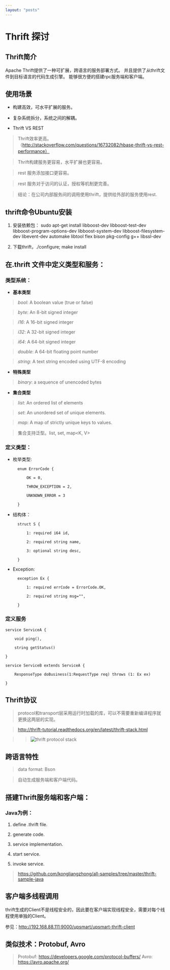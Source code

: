 ```yaml
---
layout: "posts"
---
```


# Thrift 探讨

## Thrift简介
Apache Thrift提供了一种可扩展，跨语言的服务部署方式。
并且提供了从thrift文件到目标语言的代码生成引擎。 能够很方便的搭建rpc服务端和客户端。

## 使用场景
* 构建高效，可水平扩展的服务。

* 复杂系统拆分，系统之间的解耦。

* Thrift VS REST

>Thrift效率更高。（http://stackoverflow.com/questions/16732082/hbase-thrift-vs-rest-performance）

>Thrift构建服务更容易，水平扩展也更容易。

> rest 服务添加接口更容易。

> rest 服务对于访问的认证，授权等机制更完善。

>结论：在公司内部服务间的调用使用thrift，提供给外部的服务使用rest.

## thrift命令Ubuntu安装
1. 安装依赖包： sudo apt-get install libboost-dev libboost-test-dev libboost-program-options-dev libboost-system-dev libboost-filesystem-dev libevent-dev automake libtool flex bison pkg-config g++ libssl-dev

2. 下载thrift，./configure; make install

## 在.thrift 文件中定义类型和服务：

### 类型系统：

* **基本类型**

>*bool*: A boolean value (true or false)

>*byte*: An 8-bit signed integer

>*i16*: A 16-bit signed integer

>*i32*: A 32-bit signed integer

>*i64*: A 64-bit signed integer

>*double*: A 64-bit floating point number

>*string*: A text string encoded using UTF-8 encoding

* **特殊类型**

>*binary*: a sequence of unencoded bytes

* **集合类型**

>*list*: An ordered list of elements

>*set*: An unordered set of unique elements.

>*map*: A map of strictly unique keys to values.

>集合支持泛型。list<E>, set<E>, map<K, V>

### 定义类型：

* 枚举类型:

        enum ErrorCode {

            OK = 0,

            THROW_EXCEPTION = 2,

            UNKNOWN_ERROR = 3

        }

* 结构体：

        struct S {

            1: required i64 id,

            2: required string name,

            3: optional string desc,

        }

* Exception:

        exception Ex {

            1: required errCode = ErrorCode.OK,

            2: required string msg="",

        }

### 定义服务
    service ServiceA {

        void ping(),

        string getStatus()

    }

    service ServiceB extends ServiceA {

        ResponseType doBusiness(1:RequestType req) throws (1: Ex ex)

    }
    
## Thrift协议
    
>protocol和transport层采用运行时加载的库，可以不需要重新编译程序就更换这两层的实现。

>http://thrift-tutorial.readthedocs.org/en/latest/thrift-stack.html

>>![thrift protocol stack](/image/Apache_Thrift_architecture.png "Thrift Architecture")


## 跨语言特性

>data format: Bson

>自动生成服务端和客户端代码。

## 搭建Thrift服务端和客户端：

### Java为例：

1. define .thrift file.

2. generate code.

3. service implementation.

4. start service.

5. invoke service.

>https://github.com/kongliangzhong/all-samples/tree/master/thrift-sample-java

## 客户端多线程调用
thrift生成的Client不是线程安全的，因此要在客户端实现线程安全，需要对每个线程使用单独的Client。

参见：http://192.168.88.111:9000/upsmart/upsmart-thrift-client

## 类似技术：Protobuf, Avro
>Protobuf: https://developers.google.com/protocol-buffers/
>Avro: https://avro.apache.org/
